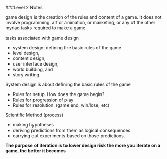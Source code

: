 ###Level 2 Notes

game design is the creation of the rules and content of a game. It does not involve programming, art or animation, or marketing, or any of the other myriad tasks required to make a game.


tasks associated with game design
- system design: defining the basic rules of the game
- level design, 
- content design, 
- user interface design, 
- world building, and 
- story writing.

System design is about defining the basic rules of the game
- Rules for setup. How does the game begin?
- Rules for progression of play
- Rules for resolution. (game end, win/lose, etc)

Scientific Method (process)
- making hypotheses
- deriving predictions from them as logical consequences
- carrying out experiments based on those predictions.

**The purpose of iteration is to lower design risk**
**the more you iterate on a game, the better it becomes**


